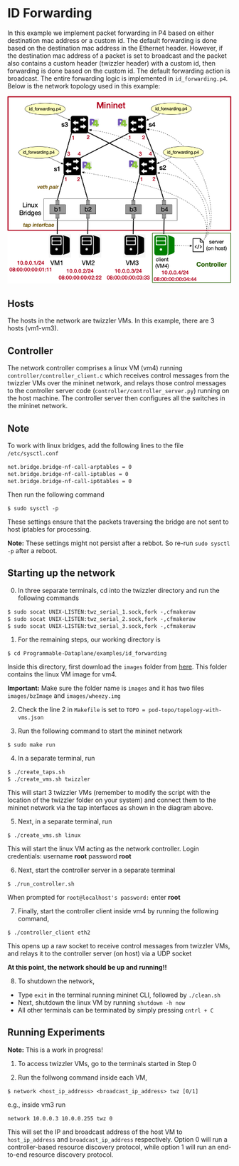 # ID Forwarding

In this example we implement packet forwarding in P4 based on either destination mac address or a custom id. The default forwarding is done based on the destination mac address in the Ethernet header. However, if the destination mac address of a packet is set to broadcast and the packet also contains a custom header (twizzler header) with a custom id, then forwarding is done based on the custom id. The default forwarding action is broadcast. The entire forwarding logic is implemented in `id_forwarding.p4`. Below is the network topology used in this example:

![pod-topo](https://github.com/vishal1303/Programmable-Dataplane/blob/master/examples/id_forwarding/pod-topo/pod-topo.png)

## Hosts

The hosts in the network are twizzler VMs. In this example, there are 3 hosts (vm1-vm3).

## Controller

The network controller comprises a linux VM (vm4) running `controller/controller_client.c` which receives control messages from the twizzler VMs over the mininet network, and relays those control messages to the controller server code (`controller/controller_server.py`) running on the host machine. The controller server then configures all the switches in the mininet network.

## Note

To work with linux bridges, add the following lines to the file `/etc/sysctl.conf`
```shell
net.bridge.bridge-nf-call-arptables = 0
net.bridge.bridge-nf-call-iptables = 0
net.bridge.bridge-nf-call-ip6tables = 0
```
Then run the following command
```shell
$ sudo sysctl -p
```

These settings ensure that the packets traversing the bridge are not sent to host iptables for processing.

**Note:** These settings might not persist after a rebbot. So re-run `sudo sysctl -p` after a reboot.

## Starting up the network

0. In three separate terminals, cd into the twizzler directory and run the following commands
```shell
$ sudo socat UNIX-LISTEN:twz_serial_1.sock,fork -,cfmakeraw
$ sudo socat UNIX-LISTEN:twz_serial_2.sock,fork -,cfmakeraw
$ sudo socat UNIX-LISTEN:twz_serial_3.sock,fork -,cfmakeraw
```

1. For the remaining steps, our working directory is
```shell
$ cd Programmable-Dataplane/examples/id_forwarding
```
Inside this directory, first download the `images` folder from [here](https://drive.google.com/drive/folders/1QlC_Rd6sf64L5HsCGGKyChDBhqVFNzkd?usp=sharing). This folder contains the linux VM image for vm4.

**Important:** Make sure the folder name is `images` and it has two files `images/bzImage` and `images/wheezy.img`

2. Check the line 2 in `Makefile` is set to `TOPO = pod-topo/topology-with-vms.json`

3. Run the following command to start the mininet network
```shell
$ sudo make run
```

4. In a separate terminal, run 
```shell
$ ./create_taps.sh
$ ./create_vms.sh twizzler
```
This will start 3 twizzler VMs (remember to modify the script with the location of the twizzler folder on your system) and connect them to the mininet network via the tap interfaces as shown in the diagram above.

5. Next, in a separate terminal, run
```shell
$ ./create_vms.sh linux
```
This will start the linux VM acting as the network controller. Login credentials: username **root** password **root**

6. Next, start the controller server in a separate terminal
```
$ ./run_controller.sh
```
When prompted for `root@localhost's password:` enter **root**

7. Finally, start the controller client inside vm4 by running the following command,
```shell
$ ./controller_client eth2
```
This opens up a raw socket to receive control messages from twizzler VMs, and relays it to the controller server (on host) via a UDP socket

**At this point, the network should be up and running!!**

8. To shutdown the network,
  - Type `exit` in the terminal running mininet CLI, followed by `./clean.sh` 
  - Next, shutdown the linux VM by running `shutdown -h now`
  - All other terminals can be terminated by simply pressing `cntrl + C`


## Running Experiments

**Note:** This is a work in progress!

1. To access twizzler VMs, go to the terminals started in Step 0

2. Run the follwong command inside each VM,
```shell
$ network <host_ip_address> <broadcast_ip_address> twz [0/1]
```
e.g., inside vm3 run
```shell
network 10.0.0.3 10.0.0.255 twz 0
```
This will set the IP and broadcast address of the host VM to `host_ip_address` and `broadcast_ip_address` respectively. Option 0 will run a controller-based resource discovery protocol, while option 1 will run an end-to-end resource discovery protocol.
